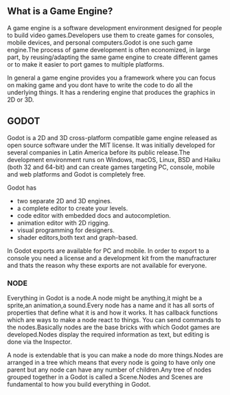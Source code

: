 ## What is a Game Engine?

A game engine is a software development environment designed for people to build video games.Developers use them to create games for consoles, mobile devices, and personal computers.Godot is one such game engine.The process of game development is often economized, in large part, by reusing/adapting the same game engine to create different games or to make it easier to port games to multiple platforms.

In general a game engine provides you a framework where you can focus on making game and you dont have to write the code to do all the underlying things. It has a rendering engine that produces the graphics in 2D or 3D.

## GODOT

Godot is a 2D and 3D cross-platform compatible game engine released as open source software under the MIT license. It was initially developed for several companies in Latin America before its public release.The development environment runs on Windows, macOS, Linux, BSD and Haiku (both 32 and 64-bit) and can create games targeting PC, console, mobile and web platforms and Godot is completely free.

Godot has 

- two separate 2D and 3D engines.
- a complete editor to create your levels.
- code editor with embedded docs and autocompletion.
- animation editor with 2D rigging.
- visual programming for designers.
- shader editors,both text and graph-based.

In Godot exports are available for PC and mobile. In order to export to a console you need a license and a development kit from the manufracturer and thats the reason why these exports are not available for everyone. 

### NODE

Everything in Godot is a node.A node might be anything,it might be a sprite,an animation,a sound.Every node has a name and it has all sorts of properties that define what it is and how it works. It has callback functions which are ways to make a node react to things. You can send commands to the nodes.Basically nodes are the base bricks with which Godot games are developed.Nodes display the required information as text, but editing is done via the Inspector.

A node is extendable that is you can make a node do more things.Nodes are arranged in a tree which means that every node is going to have only one parent but any node can have any number of children.Any tree of nodes grouped together in a Godot is called a Scene.Nodes and Scenes are fundamental to how you build everything in Godot. 



